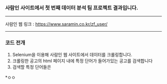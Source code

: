 ### 사람인 사이트에서 첫 번째 데이터 분석 팀 프로젝트 결과입니다.
* * *
사람인 웹 링크 : <https://www.saramin.co.kr/zf_user/>
* * *
### 코드 전개 
1. Selenium을 이용해 사람인 웹 사이트에서 데이터를 크롤링합니다.
2. 크롤링한 공고의 html 페이지 내에 특정 단어가 들어가있는 공고를 검색합니다
3. 검색할 특정 단어들은 

  *ㅇㅇ
